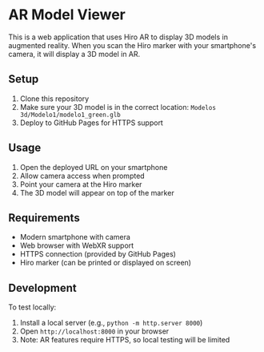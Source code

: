 # AR Model Viewer

This is a web application that uses Hiro AR to display 3D models in augmented reality. When you scan the Hiro marker with your smartphone's camera, it will display a 3D model in AR.

## Setup

1. Clone this repository
2. Make sure your 3D model is in the correct location: `Modelos 3d/Modelo1/modelo1_green.glb`
3. Deploy to GitHub Pages for HTTPS support

## Usage

1. Open the deployed URL on your smartphone
2. Allow camera access when prompted
3. Point your camera at the Hiro marker
4. The 3D model will appear on top of the marker

## Requirements

- Modern smartphone with camera
- Web browser with WebXR support
- HTTPS connection (provided by GitHub Pages)
- Hiro marker (can be printed or displayed on screen)

## Development

To test locally:
1. Install a local server (e.g., `python -m http.server 8000`)
2. Open `http://localhost:8000` in your browser
3. Note: AR features require HTTPS, so local testing will be limited 